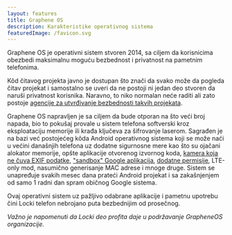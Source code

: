```yaml
---
layout: features
title: Graphene OS
description: Karakteristike operativnog sistema
featuredImage: /favicon.svg
---
```


Graphene OS je operativni sistem stvoren 2014, sa ciljem da korisnicima obezbedi maksimalnu moguću bezbednost i privatnost na pametnim telefonima.

Kôd čitavog projekta javno je dostupan što znači da svako može da pogleda čitav projekat i samostalno se uveri da ne postoji ni jedan deo stvoren da naruši privatnost korisnika. Naravno, to niko normalan neće raditi ali zato postoje [agencije za utvrđivanje bezbednosti takvih projekata](https://grapheneos.org/faq#audit).

Graphene OS napravljen je sa ciljem da bude otporan na što veći broj napada, bio to pokušaj provale u sistem telefona softverski kroz eksploataciju memorije ili krađa ključeva za šifrovanje laserom. Sagrađen je na bazi već postojećeg kôda Android operativnog sistema koji se može naći u većini današnjih telefona uz dodatne sigurnosne mere kao što su ojačani alokator memorije, opšte aplikacije otvorenog izvornog koda, [kamera koja ne čuva EXIF podatke](/features/exif), ["sandbox" Google aplikacija](/features/degoogle), [dodatne permisije](/features/permissions), LTE-only mod, nasumično generisanje MAC adrese i mnoge druge. Sistem se unapređuje svakih mesec dana prateći Android projekat i sa zakašnjenjem od samo 1 radni dan spram običnog Google sistema.

Ovaj operativni sistem uz pažljivo odabrane aplikacije i pametnu upotrebu čini Locki telefon nebrojano puta bezbednijim od prosečnog.

_Važno je napomenuti da Locki deo profita daje u podržavanje GrapheneOS organizacije._
